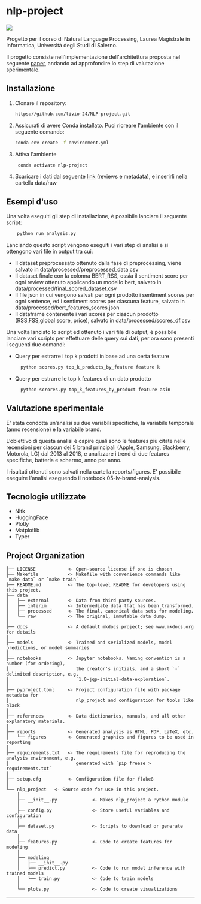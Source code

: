 # nlp-project

<a target="_blank" href="https://cookiecutter-data-science.drivendata.org/">
    <img src="https://img.shields.io/badge/CCDS-Project%20template-328F97?logo=cookiecutter" />
</a>

Progetto per il corso di Natural Language Processing, Laurea Magistrale in Informatica, Università degli Studi di Salerno. 

Il progetto consiste nell'implementazione dell'architettura proposta nel seguente [paper](https://www.mdpi.com/2071-1050/11/15/4235), andando ad approfondire lo step di valutazione sperimentale.

## Installazione

1. Clonare il repository:
   ```bash
   https://github.com/livio-24/NLP-project.git

2. Assicurati di avere Conda installato. Puoi ricreare l'ambiente con il seguente comando:
    ```bash
    conda env create -f environment.yml
3. Attiva l'ambiente
   ```bash
    conda activate nlp-project
4. Scaricare i dati dal seguente [link](https://cseweb.ucsd.edu/~jmcauley/datasets/amazon_v2/) (reviews e metadata), e inserirli nella cartella data/raw 

## Esempi d'uso
Una volta eseguiti gli step di installazione, è possibile lanciare il seguente script:
```bash
    python run_analysis.py
```
Lanciando questo script vengono eseguiti i vari step di analisi e si ottengono vari file in output tra cui:
- Il dataset preprocessato ottenuto dalla fase di preprocessing, viene salvato in data/processed/preprocessed_data.csv
- Il dataset finale con la colonna BERT_RSS, ossia il sentiment score per ogni review ottenuto applicando un modello bert, salvato in data/processed/final_scored_dataset.csv
- Il file json in cui vengono salvati per ogni prodotto i sentiment scores per ogni sentence, ed i sentiment scores per ciascuna feature, salvato in data/processed/bert_features_scores.json
- Il dataframe contenente i vari scores per ciascun prodotto (RSS,FSS,global score, price), salvato in data/processed/scores_df.csv

Una volta lanciato lo script ed ottenuto i vari file di output, è possibile lanciare vari scripts per effettuare delle query sui dati, per ora sono presenti i seguenti due comandi:
- Query per estrarre i top k prodotti in base ad una certa feature
  ```bash
    python scores.py top_k_products_by_feature feature k
    ```
- Query per estrarre le top k features di un dato prodotto
  ```bash
    python scrores.py top_k_features_by_product feature asin
    ```

## Valutazione sperimentale
E' stata condotta un’analisi su due variabili specifiche, la variabile temporale (anno recensione) e la variabile brand.

L’obiettivo di questa analisi è capire quali sono le features più citate nelle recensioni per ciascun dei 5 brand principali (Apple, Samsung, Blackberry, Motorola, LG) dal 2013 al 2018, e analizzare i trend di due features specifiche, batteria e schermo, anno per anno.

I risultati ottenuti sono salvati nella cartella reports/figures. E' possibile eseguire l'analisi eseguendo il notebook 05-lv-brand-analysis.

## Tecnologie utilizzate
- Nltk
- HuggingFace
- Plotly
- Matplotlib
- Typer
## Project Organization

```
├── LICENSE            <- Open-source license if one is chosen
├── Makefile           <- Makefile with convenience commands like `make data` or `make train`
├── README.md          <- The top-level README for developers using this project.
├── data
│   ├── external       <- Data from third party sources.
│   ├── interim        <- Intermediate data that has been transformed.
│   ├── processed      <- The final, canonical data sets for modeling.
│   └── raw            <- The original, immutable data dump.
│
├── docs               <- A default mkdocs project; see www.mkdocs.org for details
│
├── models             <- Trained and serialized models, model predictions, or model summaries
│
├── notebooks          <- Jupyter notebooks. Naming convention is a number (for ordering),
│                         the creator's initials, and a short `-` delimited description, e.g.
│                         `1.0-jqp-initial-data-exploration`.
│
├── pyproject.toml     <- Project configuration file with package metadata for 
│                         nlp_project and configuration for tools like black
│
├── references         <- Data dictionaries, manuals, and all other explanatory materials.
│
├── reports            <- Generated analysis as HTML, PDF, LaTeX, etc.
│   └── figures        <- Generated graphics and figures to be used in reporting
│
├── requirements.txt   <- The requirements file for reproducing the analysis environment, e.g.
│                         generated with `pip freeze > requirements.txt`
│
├── setup.cfg          <- Configuration file for flake8
│
└── nlp_project   <- Source code for use in this project.
    │
    ├── __init__.py             <- Makes nlp_project a Python module
    │
    ├── config.py               <- Store useful variables and configuration
    │
    ├── dataset.py              <- Scripts to download or generate data
    │
    ├── features.py             <- Code to create features for modeling
    │
    ├── modeling                
    │   ├── __init__.py 
    │   ├── predict.py          <- Code to run model inference with trained models          
    │   └── train.py            <- Code to train models
    │
    └── plots.py                <- Code to create visualizations
```

--------

